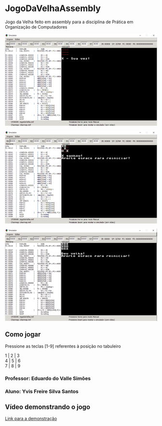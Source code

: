 # JogoDaVelhaAssembly

Jogo da Velha feito em assembly para a disciplina de Prática em Organização de Computadores

![Tela inicial do jogo](img/TelaInicial.png)

![Vitória do jogador X](img/xGanhou.png)

![Empate](img/deuVelha.png)

## Como jogar
Pressione as teclas [1-9] referentes à posição no tabuleiro

1 | 2 | 3  
4 | 5 | 6  
7 | 8 | 9  

### Professor: Eduardo do Valle Simões
### Aluno: Yvis Freire Silva Santos

## Vídeo demonstrando o jogo
[Link para a demonstração](https://drive.google.com/file/d/1_Rc-GAnlUAPunOQip1ID_wSvq8HNWPjV/view?usp=sharing)
